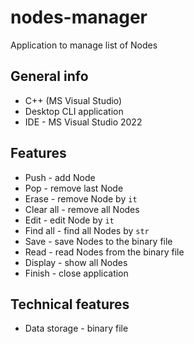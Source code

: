 # nodes-manager

Application to manage list of Nodes

## General info
* C++ (MS Visual Studio)
* Desktop CLI application
* IDE - MS Visual Studio 2022

## Features
* Push - add Node
* Pop - remove last Node
* Erase - remove Node by `it`
* Clear all - remove all Nodes
* Edit - edit Node by `it`
* Find all - find all Nodes by `str`
* Save - save Nodes to the binary file
* Read - read Nodes from the binary file
* Display - show all Nodes
* Finish - close application

## Technical features
* Data storage - binary file
